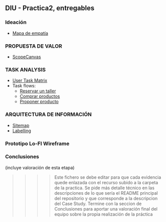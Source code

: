 ## DIU - Practica2, entregables

### Ideación 
* [Mapa de empatía](EmpathyMap.pdf)


### PROPUESTA DE VALOR
* [ScopeCanvas](ScopeCanvas_Alinyo.pdf)


### TASK ANALYSIS

* [User Task Matrix](UserTaskMatrix.pdf)
* Task flows:
  * [Reservar un taller](TaskFlow1.png)
  * [Comprar productos](TaskFlow2.png)
  * [Proponer producto](TaskFlow.png)


### ARQUITECTURA DE INFORMACIÓN

* [Sitemap](Sitemap.pdf)
* [Labelling](Labelling.pdf)


### Prototipo Lo-FI Wireframe 


### Conclusiones  
(incluye valoración de esta etapa)


>>>> Este fichero se debe editar para que cada evidencia quede enlazada con el recurso subido a la carpeta de la practica. Se pide más detalle técnico en las descripciones de lo que sería el README principal del repositorio y que corresponde a la descripcion del Case Study.
>>>> Termine con la seccion de Conclusiones para aportar una valoración final del equipo sobre la propia realización de la práctica
